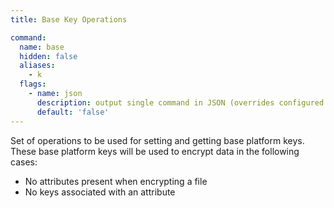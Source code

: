 ```yaml
---
title: Base Key Operations

command:
  name: base
  hidden: false
  aliases:
    - k
  flags:
    - name: json
      description: output single command in JSON (overrides configured output format)
      default: 'false'
---
```


Set of operations to be used for setting and getting base platform keys.
These base platform keys will be used to encrypt data in the following cases:

- No attributes present when encrypting a file
- No keys associated with an attribute
